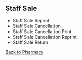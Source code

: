 ## Staff Sale

* Staff Sale Reprint
* Staff Sale Cancellation
* Staff Sale Cancellation Print
* Staff Sale Cancellation Reprint
* Staff Sale Return

[Back to Pharmacy](https://github.com/hmislk/hmis/wiki/Pharmacy)